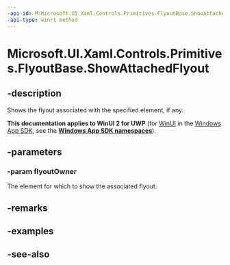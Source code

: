 ```yaml
---
-api-id: M:Microsoft.UI.Xaml.Controls.Primitives.FlyoutBase.ShowAttachedFlyout(Microsoft.UI.Xaml.FrameworkElement)
-api-type: winrt method
---
```


<!-- Method syntax
public void ShowAttachedFlyout(Windows.UI.Xaml.FrameworkElement flyoutOwner)
-->

# Microsoft.UI.Xaml.Controls.Primitives.FlyoutBase.ShowAttachedFlyout

## -description
Shows the flyout associated with the specified element, if any.

**This documentation applies to WinUI 2 for UWP** (for [WinUI](/windows/apps/winui/winui3/) in the [Windows App SDK](/windows/apps/windows-app-sdk/), see the **[Windows App SDK namespaces](/windows/windows-app-sdk/api/winrt/)**).

## -parameters
### -param flyoutOwner
The element for which to show the associated flyout.

## -remarks

## -examples

## -see-also
